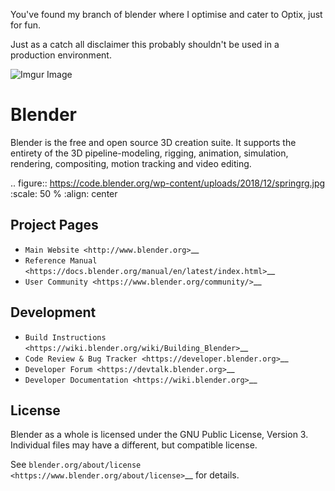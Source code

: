
You've found my branch of blender where I optimise and cater to Optix, just for fun. 

Just as a catch all disclaimer this probably shouldn't be used in a production environment.

![Imgur Image](https://i.imgur.com/q1S0eBL.png)


Blender
=======

Blender is the free and open source 3D creation suite.
It supports the entirety of the 3D pipeline-modeling, rigging, animation, simulation, rendering, compositing,
motion tracking and video editing.

.. figure:: https://code.blender.org/wp-content/uploads/2018/12/springrg.jpg
   :scale: 50 %
   :align: center


Project Pages
-------------

- `Main Website <http://www.blender.org>`__
- `Reference Manual <https://docs.blender.org/manual/en/latest/index.html>`__
- `User Community <https://www.blender.org/community/>`__

Development
-----------

- `Build Instructions <https://wiki.blender.org/wiki/Building_Blender>`__
- `Code Review & Bug Tracker <https://developer.blender.org>`__
- `Developer Forum <https://devtalk.blender.org>`__
- `Developer Documentation <https://wiki.blender.org>`__


License
-------

Blender as a whole is licensed under the GNU Public License, Version 3.
Individual files may have a different, but compatible license.

See `blender.org/about/license <https://www.blender.org/about/license>`__ for details.
